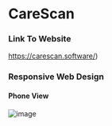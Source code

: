 # CareScan
### Link To Website
https://carescan.software/)
### Responsive Web Design
#### Phone View
![image](https://github.com/jorgelalberto/CareScan/assets/92881097/bf5383ad-7f26-4f4d-abed-93a6ebff50f1)
